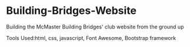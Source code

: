 Building-Bridges-Website
========================
Building the McMaster Building Bridges' club website from the ground up

Tools Used:html, css, javascript, Font Awesome, Bootstrap framework
